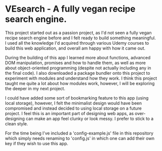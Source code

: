 # VEsearch - A fully vegan recipe search engine.

This project started out as a passion project, as I'd not seen a fully vegan recipe search engine before and I felt ready to build something meaningful. I used all the knowledge I'd acquired through various Udemy courses to build this web application, and overall am happy with how it came out.

During the building of this app I learned more about functions, advanced DOM manipulation, promises and how to handle them, as well as more about object-oriented programming (despite not actually including any in the final code). I also downloaded a package bundler onto this project to experiment with modules and understand how they work. I think this project taught me quite a lot about how modules work, however, I will be exploring the deeper in my next project.

I could have added some sort of bookmarking feature to this app (using local storage), however, I felt the minimalist design would have been compromised and instead decided to using local storage on a future project. I feel this is an important part of designing web apps, as over-designing can make an app feel clunky or look messy. I prefer to stick to a clean style.

For the time being I've included a 'config-example.js' file in this repository which simply needs renaming to 'config.js' in which one can add their own key if they wish to use this app.

